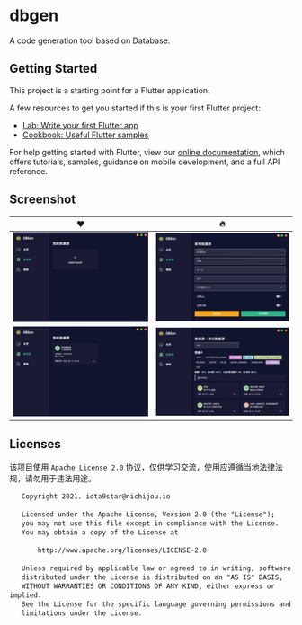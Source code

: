 # dbgen

A code generation tool based on Database.

## Getting Started

This project is a starting point for a Flutter application.

A few resources to get you started if this is your first Flutter project:

- [Lab: Write your first Flutter app](https://flutter.dev/docs/get-started/codelab)
- [Cookbook: Useful Flutter samples](https://flutter.dev/docs/cookbook)

For help getting started with Flutter, view our
[online documentation](https://flutter.dev/docs), which offers tutorials,
samples, guidance on mobile development, and a full API reference.

## Screenshot
| :heart: | :fire: |
| -----| ---- |
| ![](static/screenshot/1.png) | ![](static/screenshot/2.png) |
| ![](static/screenshot/3.png) | ![](static/screenshot/4.png) |

## Licenses

该项目使用 `Apache License 2.0` 协议，仅供学习交流，使用应遵循当地法律法规，请勿用于违法用途。

``` text
   Copyright 2021. iota9star@nichijou.io

   Licensed under the Apache License, Version 2.0 (the "License");
   you may not use this file except in compliance with the License.
   You may obtain a copy of the License at

       http://www.apache.org/licenses/LICENSE-2.0

   Unless required by applicable law or agreed to in writing, software
   distributed under the License is distributed on an "AS IS" BASIS,
   WITHOUT WARRANTIES OR CONDITIONS OF ANY KIND, either express or implied.
   See the License for the specific language governing permissions and
   limitations under the License.
```
